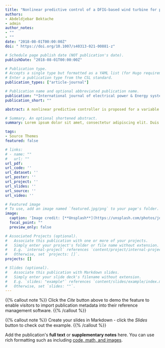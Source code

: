 ```yaml
---
title: "Nonlinear predictive control of a DFIG-based wind turbine for power capture optimization"
authors:
- Abdeldjebar Bektache
- admin
author_notes:
- ""
- ""
date: "2018-08-01T00:00:00Z"
doi: " https://doi.org/10.1007/s40313-021-00881-z"

# Schedule page publish date (NOT publication's date).
publishDate: "2018-08-01T00:00:00Z"

# Publication type.
# Accepts a single type but formatted as a YAML list (for Hugo requirements).
# Enter a publication type from the CSL standard.
publication_types: ["article-journal"]

# Publication name and optional abbreviated publication name.
publication: "*International journal of electrical power & Energy systems, 33*(1)"
publication_short: ""

abstract: A nonlinear predictive controller is proposed for a variable speed wind turbine. The objective is power capture optimization and transient loads reduction. The controller acts only on low wind speed area. It consists of a doubly fed induction generator controller coupled with a model predictive aeroturbine controller. Unlike the majority of existing work on DFIG, the nonlinear controller deals directly with the generator model without any simplifying assumptions. This makes it possible to remove some assumptions on the DFIG model. The nonlinear DFIG controller achieves asymptotic torque and flux tracking. For the aeroturbine part, the model predictive controller uses predictions of the output to compute the optimal control sequence. It makes a compromise between power capture optimization and loads reduction. The controllers design procedure is detailed. The global controller is tested with the parameters of a real experimental variable speed wind turbine. It is compared with PID and LQG controllers. The simulations show satisfactory results in comparison with these schemes. The proposed controller achieves better power capture optimization and load reduction. It therefore allows a good achievement of the design objectives. 

# Summary. An optional shortened abstract.
summary: Lorem ipsum dolor sit amet, consectetur adipiscing elit. Duis posuere tellus ac convallis placerat. Proin tincidunt magna sed ex sollicitudin condimentum.

tags:
- Source Themes
featured: false

# links:
# - name: ""
#   url: ""
url_pdf: 
url_code: ''
url_dataset: ''
url_poster: ''
url_project: ''
url_slides: ''
url_source: ''
url_video: ''

# Featured image
# To use, add an image named `featured.jpg/png` to your page's folder. 
image:
  caption: 'Image credit: [**Unsplash**](https://unsplash.com/photos/jdD8gXaTZsc)'
  focal_point: ""
  preview_only: false

# Associated Projects (optional).
#   Associate this publication with one or more of your projects.
#   Simply enter your project's folder or file name without extension.
#   E.g. `internal-project` references `content/project/internal-project/index.md`.
#   Otherwise, set `projects: []`.
projects: []

# Slides (optional).
#   Associate this publication with Markdown slides.
#   Simply enter your slide deck's filename without extension.
#   E.g. `slides: "example"` references `content/slides/example/index.md`.
#   Otherwise, set `slides: ""`.
---
```


{{% callout note %}}
Click the *Cite* button above to demo the feature to enable visitors to import publication metadata into their reference management software.
{{% /callout %}}

{{% callout note %}}
Create your slides in Markdown - click the *Slides* button to check out the example.
{{% /callout %}}

Add the publication's **full text** or **supplementary notes** here. You can use rich formatting such as including [code, math, and images](https://docs.hugoblox.com/content/writing-markdown-latex/).
